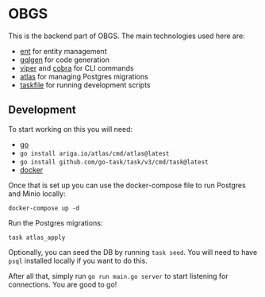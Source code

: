 # OBGS

This is the backend part of OBGS. The main technologies used here are:

- [ent](https://entgo.io/) for entity management
- [gqlgen](https://gqlgen.com/) for code generation
- [viper](https://github.com/spf13/viper) and [cobra](https://github.com/spf13/cobra) for CLI commands
- [atlas](https://atlasgo.io/) for managing Postgres migrations
- [taskfile](https://taskfile.dev/) for running development scripts

## Development

To start working on this you will need:

- [go](https://go.dev/)
- `go install ariga.io/atlas/cmd/atlas@latest`
- `go install github.com/go-task/task/v3/cmd/task@latest`
- [docker](https://www.docker.com/)

Once that is set up you can use the docker-compose file to run Postgres and Minio locally:

```shell
docker-compose up -d
```

Run the Postgres migrations:

```shell
task atlas_apply
```

Optionally, you can seed the DB by running `task seed`. You will need to have `psql` installed locally if you want to do this.

After all that, simply run `go run main.go server` to start listening for connections. You are good to go!

